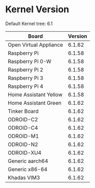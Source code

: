 
# Kernel Version

Default Kernel tree: 6.1

| Board | Version |
|-------|---------|
| Open Virtual Appliance | 6.1.62 |
| Raspberry Pi | 6.1.58 |
| Raspberry Pi 0-W | 6.1.58 |
| Raspberry Pi 2 | 6.1.58 |
| Raspberry Pi 3 | 6.1.58 |
| Raspberry Pi 4 | 6.1.58 |
| Home Assistant Yellow | 6.1.58 |
| Home Assistant Green | 6.1.62 |
| Tinker Board | 6.1.62 |
| ODROID-C2 | 6.1.62 |
| ODROID-C4 | 6.1.62 |
| ODROID-M1 | 6.1.62 |
| ODROID-N2 | 6.1.62 |
| ODROID-XU4 | 6.1.62 |
| Generic aarch64 | 6.1.62 |
| Generic x86-64 | 6.1.62 |
| Khadas VIM3 | 6.1.62 |
